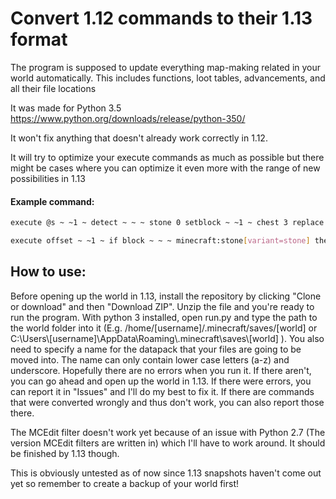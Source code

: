# Convert 1.12 commands to their 1.13 format

The program is supposed to update everything map-making related in your world automatically. This includes functions, loot tables, advancements, and all their file locations

It was made for Python 3.5 https://www.python.org/downloads/release/python-350/

It won't fix anything that doesn't already work correctly in 1.12.

It will try to optimize your execute commands as much as possible but there might be cases where you can optimize it even more with the range of new possibilities in 1.13

#### Example command:

```sh
execute @s ~ ~1 ~ detect ~ ~ ~ stone 0 setblock ~ ~1 ~ chest 3 replace {LootTable:"loot:chest"}
```

```sh
execute offset ~ ~1 ~ if block ~ ~ ~ minecraft:stone[variant=stone] then setblock ~ ~1 ~ minecraft:chest[facing=south]{LootTable:"vg:loot_tables/loot/chest"} replace
```

## How to use:

Before opening up the world in 1.13, install the repository by clicking "Clone or download" and then "Download ZIP". Unzip the file and you're ready to run the program. With python 3 installed, open run.py and type the path to the world folder into it (E.g. /home/[username]/.minecraft/saves/[world] or C:\Users\\[username]\AppData\Roaming\\.minecraft\saves\\[world] ). You also need to specify a name for the datapack that your files are going to be moved into. The name can only contain lower case letters (a-z) and underscore. Hopefully there are no errors when you run it. If there aren't, you can go ahead and open up the world in 1.13. If there were errors, you can report it in "Issues" and I'll do my best to fix it. If there are commands that were converted wrongly and thus don't work, you can also report those there.

The MCEdit filter doesn't work yet because of an issue with Python 2.7 (The version MCEdit filters are written in) which I'll have to work around. It should be finished by 1.13 though.


This is obviously untested as of now since 1.13 snapshots haven't come out yet so remember to create a backup of your world first!
